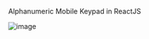 Alphanumeric Mobile Keypad in ReactJS

![image](https://github.com/maanvi20/alphanumeric-keypad/assets/56293493/0da9f866-1a91-4ea9-b5d3-468d5784f079)

